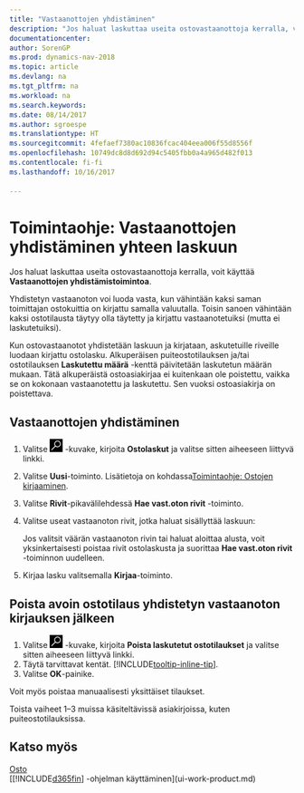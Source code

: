```yaml
---
title: "Vastaanottojen yhdistäminen"
description: "Jos haluat laskuttaa useita ostovastaanottoja kerralla, voit käyttää Vastaanottojen yhdistämistoimintoa."
documentationcenter: 
author: SorenGP
ms.prod: dynamics-nav-2018
ms.topic: article
ms.devlang: na
ms.tgt_pltfrm: na
ms.workload: na
ms.search.keywords: 
ms.date: 08/14/2017
ms.author: sgroespe
ms.translationtype: HT
ms.sourcegitcommit: 4fefaef7380ac10836fcac404eea006f55d8556f
ms.openlocfilehash: 10749dc8d8d692d94c5405fbb0a4a965d482f013
ms.contentlocale: fi-fi
ms.lasthandoff: 10/16/2017

---
```

# <a name="how-to-combine-receipts-on-a-single-invoice"></a>Toimintaohje: Vastaanottojen yhdistäminen yhteen laskuun
Jos haluat laskuttaa useita ostovastaanottoja kerralla, voit käyttää **Vastaanottojen yhdistämistoimintoa**.  

Yhdistetyn vastaanoton voi luoda vasta, kun vähintään kaksi saman toimittajan ostokuittia on kirjattu samalla valuutalla. Toisin sanoen vähintään kaksi ostotilausta täytyy olla täytetty ja kirjattu vastaanotetuiksi (mutta ei laskutetuiksi).  

Kun ostovastaanotot yhdistetään laskuun ja kirjataan, askutetuille riveille luodaan kirjattu ostolasku. Alkuperäisen puiteostotilauksen ja/tai ostotilauksen **Laskutettu määrä** -kenttä päivitetään laskutetun määrän mukaan. Tätä alkuperäistä ostoasiakirjaa ei kuitenkaan ole poistettu, vaikka se on kokonaan vastaanotettu ja laskutettu. Sen vuoksi ostoasiakirja on poistettava.  

## <a name="to-combine-receipts"></a>Vastaanottojen yhdistäminen  
1. Valitse ![Etsi sivu tai raportti](media/ui-search/search_small.png "Etsi sivu tai raportti -kuvake") -kuvake, kirjoita **Ostolaskut** ja valitse sitten aiheeseen liittyvä linkki.  
2. Valitse **Uusi**-toiminto. Lisätietoja on kohdassa[Toimintaohje: Ostojen kirjaaminen](purchasing-how-record-purchases.md).  
3. Valitse **Rivit**-pikavälilehdessä **Hae vast.oton rivit** -toiminto.  
4. Valitse useat vastaanoton rivit, jotka haluat sisällyttää laskuun:  

    Jos valitsit väärän vastaanoton rivin tai haluat aloittaa alusta, voit yksinkertaisesti poistaa rivit ostolaskusta ja suorittaa **Hae vast.oton rivit** -toiminnon uudelleen.  
5. Kirjaa lasku valitsemalla **Kirjaa**-toiminto.  

## <a name="to-remove-open-purchase-orders-after-combined-receipt-posting"></a>Poista avoin ostotilaus yhdistetyn vastaanoton kirjauksen jälkeen  
1. Valitse ![Etsi sivu tai raportti](media/ui-search/search_small.png "Etsi sivu tai raportti -kuvake") -kuvake, kirjoita **Poista laskutetut ostotilaukset** ja valitse sitten aiheeseen liittyvä linkki.  
2. Täytä tarvittavat kentät. [!INCLUDE[tooltip-inline-tip](includes/tooltip-inline-tip_md.md)].
3. Valitse **OK**-painike.  

Voit myös poistaa manuaalisesti yksittäiset tilaukset.

Toista vaiheet 1–3 muissa käsiteltävissä asiakirjoissa, kuten puiteostotilauksissa.

## <a name="see-also"></a>Katso myös  
[Osto](purchasing-manage-purchasing.md)  
[[!INCLUDE[d365fin](includes/d365fin_md.md)] -ohjelman käyttäminen](ui-work-product.md)

